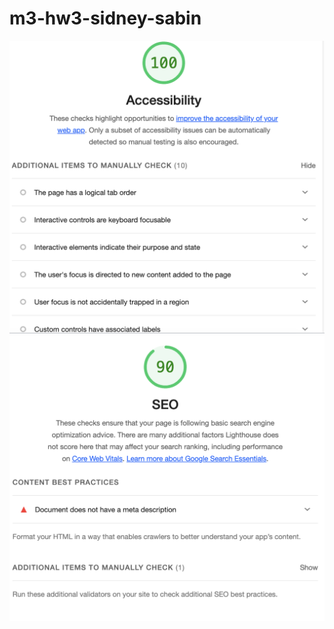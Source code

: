 # m3-hw3-sidney-sabin
![Accessability report](Images/Accessability%20Report.png)
![SEO Report](Images/SEO%20Report.png)